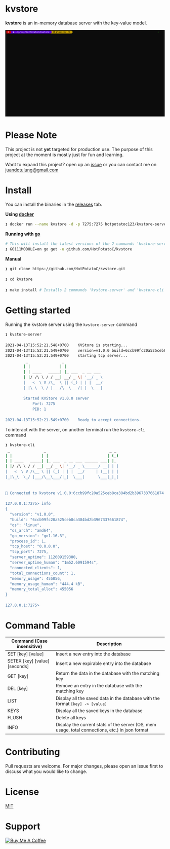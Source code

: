 # **kvstore**

**kvstore** is an in-memory database server with the key-value model.

![kvstore in action](.github/kvstore.gif)

# Please Note

This project is not **yet** targeted for production use. The purpose of this project at the moment is mostly just for fun and learning.

Want to expand this project? open up an [issue](https://github.com/HotPotatoC/kvstore/issues/new) or you can contact me on juandotulung@gmail.com

# Install


You can install the binaries in the [releases](https://github.com/HotPotatoC/kvstore/releases) tab.


**Using [docker](https://www.docker.com/)**
```sh
❯ docker run --name kvstore -d -p 7275:7275 hotpotatoc123/kvstore-server:latest
```

**Running with [go](https://golang.org/dl/)**
```sh
# This will install the latest versions of the 2 commands 'kvstore-server' and 'kvstore-cli'
❯ GO111MODULE=on go get -u github.com/HotPotatoC/kvstore
```

**Manual**

```sh
❯ git clone https://github.com/HotPotatoC/kvstore.git

❯ cd kvstore

❯ make install # Installs 2 commands 'kvstore-server' and 'kvstore-cli'
```

# Getting started

Running the kvstore server using the `kvstore-server` command

```sh
❯ kvstore-server

2021-04-13T15:52:21.548+0700    KVStore is starting...
2021-04-13T15:52:21.549+0700    version=v1.0.0 build=6ccb99fc20a525ceb8ca384bd2b3967337661874 pid=1
2021-04-13T15:52:21.549+0700    starting tcp server...
         _               _
        | |             | |
        | | ____   _____| |_ ___  _ __ ___
        | |/ /\ \ / / __| __/ _ \| '__/ _ \
        |   <  \ V /\_  \ || (_) | | |  __/
        |_|\_\  \_/ |___/\__\___/|_|  \___|

        Started KVStore v1.0.0 server
            Port: 7275
            PID: 1

2021-04-13T15:52:21.549+0700    Ready to accept connections.
```

To interact with the server, on another terminal run the `kvstore-cli` command

```sh
❯ kvstore-cli
 _               _                            _ _
| |             | |                          | (_)
| | ____   _____| |_ ___  _ __ ___ ______ ___| |_
| |/ /\ \ / / __| __/ _ \| '__/ _ \______/ __| | |
|   <  \ V /\__ \ || (_) | | |  __/     | (__| | |
|_|\_\  \_/ |___/\__\___/|_|  \___|      \___|_|_|


🚀 Connected to kvstore v1.0.0:6ccb99fc20a525ceb8ca384bd2b3967337661874 server!

127.0.0.1:7275> info
{
  "version": "v1.0.0",
  "build": "6ccb99fc20a525ceb8ca384bd2b3967337661874",
  "os": "linux",
  "os_arch": "amd64",
  "go_version": "go1.16.3",
  "process_id": 1,
  "tcp_host": "0.0.0.0",
  "tcp_port": 7275,
  "server_uptime": 112609159300,
  "server_uptime_human": "1m52.6091594s",
  "connected_clients": 1,
  "total_connections_count": 1,
  "memory_usage": 455056,
  "memory_usage_human": "444.4 kB",
  "memory_total_alloc": 455056
}

127.0.0.1:7275>
```

# Command Table

| Command (Case insensitive)    | Description                                                                                     |
| ----------------------------- | ----------------------------------------------------------------------------------------------- |
| SET [key] [value]             | Insert a new entry into the database                                                            |
| SETEX [key] [value] [seconds] | Insert a new expirable entry into the database                                                  |
| GET [key]                     | Return the data in the database with the matching key                                           |
| DEL [key]                     | Remove an entry in the database with the matching key                                           |
| LIST                          | Display all the saved data in the database with the format `[key] -> [value]`                   |
| KEYS                          | Display all the saved keys in the database                                                      |
| FLUSH                         | Delete all keys                                                                                 |
| INFO                          | Display the current stats of the server (OS, mem usage, total connections, etc.) in json format |

# Contributing

Pull requests are welcome. For major changes, please open an issue first to discuss what you would like to change.

# License

[MIT](https://choosealicense.com/licenses/mit/)

# Support

<a href="https://www.buymeacoffee.com/hotpotato" target="_blank"><img src="https://www.buymeacoffee.com/assets/img/custom_images/orange_img.png" alt="Buy Me A Coffee" style="height: 41px !important;width: 174px !important;box-shadow: 0px 3px 2px 0px rgba(190, 190, 190, 0.5) !important;-webkit-box-shadow: 0px 3px 2px 0px rgba(190, 190, 190, 0.5) !important;" ></a>

